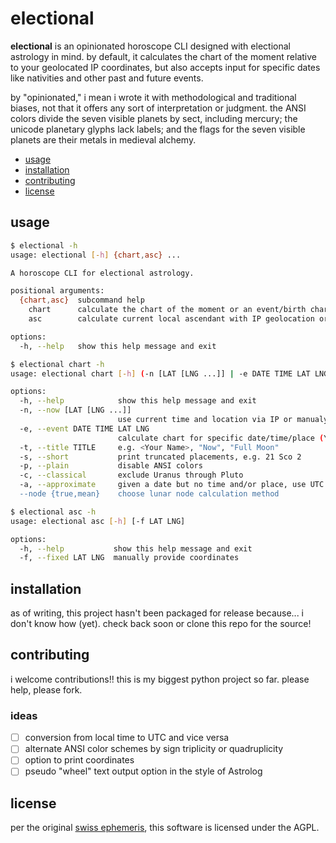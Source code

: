 # electional

**electional** is an opinionated horoscope CLI designed with electional astrology in mind. by default, it calculates the chart of the moment relative to your geolocated IP coordinates, but also accepts input for specific dates like nativities and other past and future events.

by "opinionated," i mean i wrote it with methodological and traditional biases, not that it offers any sort of interpretation or judgment. the ANSI colors divide the seven visible planets by sect, including mercury; the unicode planetary glyphs lack labels; and the flags for the seven visible planets are their metals in medieval alchemy.

- [usage](#usage)
- [installation](#installation)
- [contributing](#contributing)
- [license](#license)

<a name="usage"></a>
## usage

```sh
$ electional -h
usage: electional [-h] {chart,asc} ...

A horoscope CLI for electional astrology.

positional arguments:
  {chart,asc}  subcommand help
    chart      calculate the chart of the moment or an event/birth chart
    asc        calculate current local ascendant with IP geolocation or given coordinates

options:
  -h, --help   show this help message and exit
```

```sh
$ electional chart -h
usage: electional chart [-h] (-n [LAT [LNG ...]] | -e DATE TIME LAT LNG) [-t TITLE] [-s] [-p] [-c] [-a] [--node {true,mean}]

options:
  -h, --help            show this help message and exit
  -n, --now [LAT [LNG ...]]
                        use current time and location via IP or manualy given coordinates
  -e, --event DATE TIME LAT LNG
                        calculate chart for specific date/time/place (YYYY-MM-DD HH:MM y x)
  -t, --title TITLE     e.g. <Your Name>, "Now", "Full Moon"
  -s, --short           print truncated placements, e.g. 21 Sco 2
  -p, --plain           disable ANSI colors
  -c, --classical       exclude Uranus through Pluto
  -a, --approximate     given a date but no time and/or place, use UTC noon and don't print angles
  --node {true,mean}    choose lunar node calculation method
```

```sh
$ electional asc -h
usage: electional asc [-h] [-f LAT LNG]

options:
  -h, --help           show this help message and exit
  -f, --fixed LAT LNG  manually provide coordinates
```

<a name="installation"></a>
## installation

as of writing, this project hasn't been packaged for release because... i don't know how (yet). check back soon or clone this repo for the source!

<a name="contributing"></a>
## contributing

i welcome contributions!! this is my biggest python project so far. please help, please fork.

### ideas

- [ ] conversion from local time to UTC and vice versa
- [ ] alternate ANSI color schemes by sign triplicity or quadruplicity
- [ ] option to print coordinates
- [ ] pseudo "wheel" text output option in the style of Astrolog

<a name="license"></a>
## license

per the original [swiss ephemeris](https://www.astro.com/swisseph/swephinfo_e.htm), this software is licensed under the AGPL.
